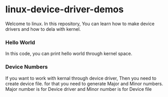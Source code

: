 # linux-device-driver-demos
Welcome to linux. In this repository, You can learn how to make device drivers and how to dela with kernel.

### Hello World
In this code, you can print hello world through kernel space.

### Device Numbers
If you want to work with kernal through device driver, Then you need to create device file. for that you need to generate Major and Minor numbers. Major number is for Device driver and Minor number is for Device file
